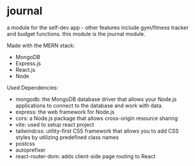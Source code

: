 # journal
a module for the self-dev app - other features include gym/fitness tracker and budget functions. this module is the journal module.

Made with the MERN stack:
- MongoDB
- Express.js
- React.js
- Node

Used Dependencies:
- mongodb: the MongoDB database driver that allows your Node.js applications to connect to the database and work with data.
- express: the web framework for Node.js
- cors: a Node.js package that allows cross-origin resource sharing
- vite: used to setup react project
- tailwindcss: utility-first CSS framework that allows you to add CSS styles by utilizing predefined class names
- postcss
- autoprefixer
- react-router-dom: adds client-side page routing to React